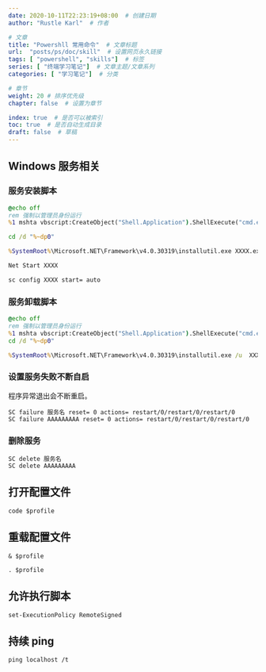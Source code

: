 ```yaml
---
date: 2020-10-11T22:23:19+08:00  # 创建日期
author: "Rustle Karl"  # 作者

# 文章
title: "Powershll 常用命令"  # 文章标题
url:  "posts/ps/doc/skill"  # 设置网页永久链接
tags: [ "powershell", "skills"]  # 标签
series: [ "终端学习笔记"]  # 文章主题/文章系列
categories: [ "学习笔记"]  # 分类

# 章节
weight: 20 # 排序优先级
chapter: false  # 设置为章节

index: true  # 是否可以被索引
toc: true  # 是否自动生成目录
draft: false  # 草稿
---
```


## Windows 服务相关

### 服务安装脚本

```cmd
@echo off
rem 强制以管理员身份运行
%1 mshta vbscript:CreateObject("Shell.Application").ShellExecute("cmd.exe","/c %~s0 ::","","runas",1)(window.close)&&exit

cd /d "%~dp0"

%SystemRoot%\Microsoft.NET\Framework\v4.0.30319\installutil.exe XXXX.exe

Net Start XXXX

sc config XXXX start= auto
```

### 服务卸载脚本

```cmd
@echo off
rem 强制以管理员身份运行
%1 mshta vbscript:CreateObject("Shell.Application").ShellExecute("cmd.exe","/c %~s0 ::","","runas",1)(window.close)&&exit
cd /d "%~dp0"

%SystemRoot%\Microsoft.NET\Framework\v4.0.30319\installutil.exe /u  XXXX.exe
```

### 设置服务失败不断自启

程序异常退出会不断重启。

```shell
SC failure 服务名 reset= 0 actions= restart/0/restart/0/restart/0
SC failure AAAAAAAAA reset= 0 actions= restart/0/restart/0/restart/0
```

### 删除服务

```shell
SC delete 服务名
SC delete AAAAAAAAA
```

## 打开配置文件

```shell
code $profile
```

## 重载配置文件

```shell
& $profile
```

```shell
. $profile
```

## 允许执行脚本

```shell
set-ExecutionPolicy RemoteSigned
```

## 持续 ping

```shell
ping localhost /t
```

```shell

```

```shell

```
